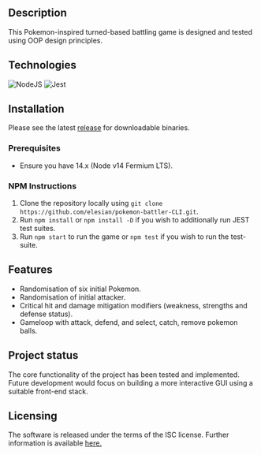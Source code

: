 ## Description

This Pokemon-inspired turned-based battling game is designed and tested using OOP design principles.

## Technologies

![NodeJS](https://img.shields.io/badge/node.js-6DA55F?style=for-the-badge&logo=node.js&logoColor=white)
![Jest](https://img.shields.io/badge/-jest-%23C21325?style=for-the-badge&logo=jest&logoColor=white)

## Installation

Please see the latest <a href='https://github.com/elesian/pokemon-battler-CLI/releases'>release</a> for downloadable binaries.

### Prerequisites

- Ensure you have 14.x (Node v14 Fermium LTS).

### NPM Instructions

1. Clone the repository locally using `git clone https://github.com/elesian/pokemon-battler-CLI.git`.
2. Run `npm install` or `npm install -D` if you wish to additionally run JEST test suites.
3. Run `npm start` to run the game or `npm test` if you wish to run the test-suite.

## Features

- Randomisation of six initial Pokemon.
- Randomisation of initial attacker.
- Critical hit and damage mitigation modifiers (weakness, strengths and defense status).
- Gameloop with attack, defend, and select, catch, remove pokemon balls.

## Project status

The core functionality of the project has been tested and implemented. Future development would focus on building a more interactive GUI using a suitable front-end stack. 

## Licensing

The software is released under the terms of the ISC license. Further information is available <a href="https://opensource.org/licenses/ISC">here.</a>
